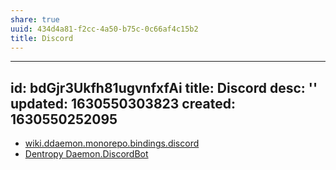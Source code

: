 ```yaml
---
share: true
uuid: 434d4a81-f2cc-4a50-b75c-0c66af4c15b2
title: Discord
---
```

---
id: bdGjr3Ukfh81ugvnfxfAi
title: Discord
desc: ''
updated: 1630550303823
created: 1630550252095
---

* [wiki.ddaemon.monorepo.bindings.discord](/16cc922f-56ea-422e-95be-72f5f55e4111)
* [Dentropy Daemon.DiscordBot](/undefined)
